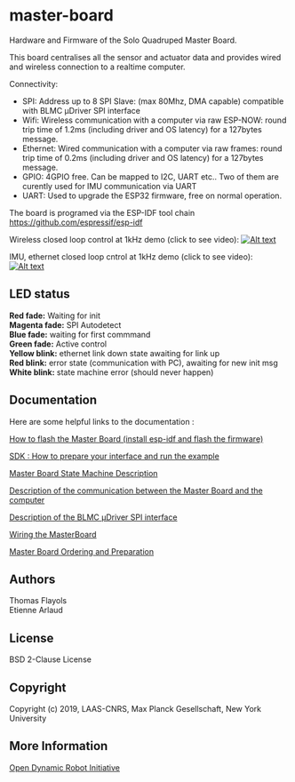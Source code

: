 # master-board
Hardware and Firmware of the Solo Quadruped Master Board.

This board centralises all the sensor and actuator data and provides wired and wireless connection to a realtime computer.

Connectivity:

* SPI: Address up to 8 SPI Slave: (max 80Mhz, DMA capable) compatible with BLMC µDriver SPI interface
* Wifi: Wireless communication with a computer via raw ESP-NOW: round trip time of 1.2ms (including driver and OS latency) for a 127bytes message.
* Ethernet: Wired communication with a computer via raw frames: round trip time of 0.2ms (including driver and OS latency) for a 127bytes message.
* GPIO: 4GPIO free. Can be mapped to I2C, UART etc.. Two of them are curently used for IMU communication via UART
* UART: Used to upgrade the ESP32 firmware, free on normal operation.

The board is programed via the ESP-IDF tool chain https://github.com/espressif/esp-idf

Wireless closed loop control at 1kHz demo (click to see video):
[![Alt text](https://img.youtube.com/vi/kEtmWzfE4aw/0.jpg)](https://www.youtube.com/watch?v=kEtmWzfE4aw)

IMU, ethernet closed loop cntrol at 1kHz demo (click to see video):
[![Alt text](https://img.youtube.com/vi/TaonDmPJcGE/0.jpg)](https://www.youtube.com/watch?v=TaonDmPJcGE)

## LED status
**Red fade:** Waiting for init<br>
**Magenta fade:** SPI Autodetect<br>
**Blue fade:** waiting for first commmand<br>
**Green fade:** Active control<br>
**Yellow blink:** ethernet link down state awaiting for link up<br>
**Red blink:** error state (communication with PC), awaiting for new init msg<br>
**White blink:** state machine error (should never happen)<br>

Documentation
-------------
Here are some helpful links to the documentation :

[How to flash the Master Board (install esp-idf and flash the firmware)](firmware/README.md)

[SDK : How to prepare your interface and run the example](sdk/master_board_sdk/README.md )

[Master Board State Machine Description](documentation/masterboard_state_machine.md)

[Description of the communication between the Master Board and the computer](documentation/masterboard_communication.md)

[Description of the BLMC µDriver SPI interface](documentation/BLMC_%C2%B5Driver_SPI_interface.md)

[Wiring the MasterBoard](documentation/masterboard_wiring.md)

[Master Board Ordering and Preparation](documentation/masterboard_ordering_soldering.md)

Authors
--------
Thomas Flayols  
Etienne Arlaud

License
-------
BSD 2-Clause License

Copyright
-----------
Copyright (c) 2019, LAAS-CNRS, Max Planck Gesellschaft, New York University

More Information
----------------
[Open Dynamic Robot Initiative](https://open-dynamic-robot-initiative.github.io)  
